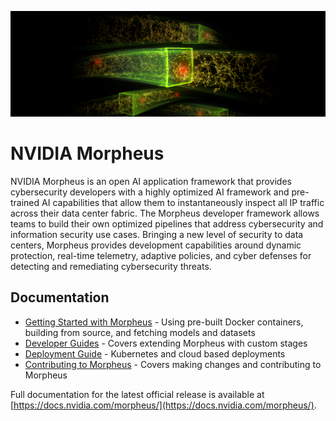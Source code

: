 ![NVIDIA Morpheus](./img/morpheus-banner.png "Morpheus banner image")

# NVIDIA Morpheus

NVIDIA Morpheus is an open AI application framework that provides cybersecurity developers with a highly optimized AI framework and pre-trained AI capabilities that allow them to instantaneously inspect all IP traffic across their data center fabric. The Morpheus developer framework allows teams to build their own optimized pipelines that address cybersecurity and information security use cases. Bringing a new level of security to data centers, Morpheus provides development capabilities around dynamic protection, real-time telemetry, adaptive policies, and cyber defenses for detecting and remediating cybersecurity threats.

## Documentation
* [Getting Started with Morpheus](./docs/source/getting_started.md) - Using pre-built Docker containers, building from source, and fetching models and datasets
* [Developer Guides](./docs/source/developer_guide/guides.md) - Covers extending Morpheus with custom stages
* [Deployment Guide](./docs/source/morpheus_quickstart_guide.md) - Kubernetes and cloud based deployments
* [Contributing to Morpheus](./CONTRIBUTING.md) - Covers making changes and contributing to Morpheus

Full documentation for the latest official release is available at [https://docs.nvidia.com/morpheus/](https://docs.nvidia.com/morpheus/).
